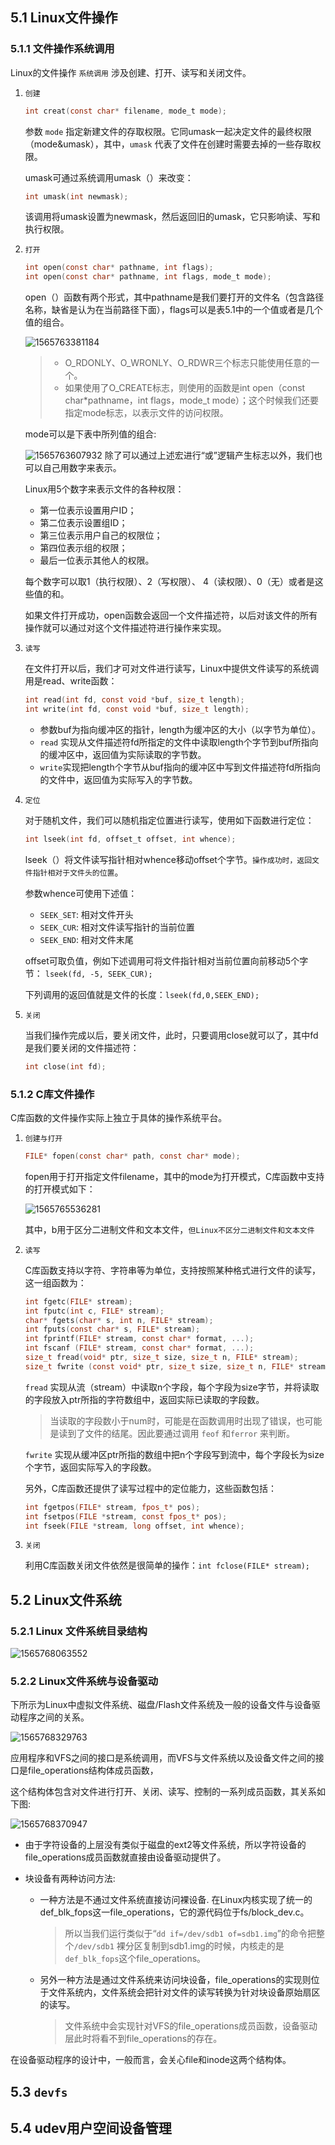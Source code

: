 ## 5.1 Linux文件操作

### 5.1.1 文件操作系统调用

Linux的文件操作 `系统调用` 涉及创建、打开、读写和关闭文件。

1. `创建`

   ```c
   int creat(const char* filename, mode_t mode);
   ```

   参数 `mode` 指定新建文件的存取权限。它同umask一起决定文件的最终权限（mode&umask），其中，`umask` 代表了文件在创建时需要去掉的一些存取权限。

   umask可通过系统调用umask（）来改变：

   ```c
   int umask(int newmask);
   ```

   该调用将umask设置为newmask，然后返回旧的umask，它只影响读、写和执行权限。

2. `打开`

   ```c
   int open(const char* pathname, int flags);
   int open(const char* pathname, int flags, mode_t mode);
   ```

   open（）函数有两个形式，其中pathname是我们要打开的文件名（包含路径名称，缺省是认为在当前路径下面），flags可以是表5.1中的一个值或者是几个值的组合。

    ![1565763381184](assets/1565763381184.png)

   > - O_RDONLY、O_WRONLY、O_RDWR三个标志只能使用任意的一个。
   > - 如果使用了O_CREATE标志，则使用的函数是int open（const char*pathname，int flags，mode_t mode）；这个时候我们还要指定mode标志，以表示文件的访问权限。

   mode可以是下表中所列值的组合:

    ![1565763607932](assets/1565763607932.png)
   除了可以通过上述宏进行“或”逻辑产生标志以外，我们也可以自己用数字来表示。

   Linux用5个数字来表示文件的各种权限：

   - 第一位表示设置用户ID；
   - 第二位表示设置组ID；
   - 第三位表示用户自己的权限位；
   - 第四位表示组的权限；
   - 最后一位表示其他人的权限。

   每个数字可以取1（执行权限）、2（写权限）、 4（读权限）、0（无）或者是这些值的和。

   如果文件打开成功，open函数会返回一个文件描述符，以后对该文件的所有操作就可以通过对这个文件描述符进行操作来实现。

3. `读写`

   在文件打开以后，我们才可对文件进行读写，Linux中提供文件读写的系统调用是read、write函数：

   ```c
   int read(int fd, const void *buf, size_t length);
   int write(int fd, const void *buf, size_t length);
   ```

   - 参数buf为指向缓冲区的指针，length为缓冲区的大小（以字节为单位）。
   - `read` 实现从文件描述符fd所指定的文件中读取length个字节到buf所指向的缓冲区中，返回值为实际读取的字节数。
   - `write`实现把length个字节从buf指向的缓冲区中写到文件描述符fd所指向的文件中，返回值为实际写入的字节数。

4. `定位`

   对于随机文件，我们可以随机指定位置进行读写，使用如下函数进行定位：

   ```c
   int lseek(int fd, offset_t offset, int whence);
   ```

   lseek（）将文件读写指针相对whence移动offset个字节。`操作成功时，返回文件指针相对于文件头的位置`。

   参数whence可使用下述值：

   - `SEEK_SET`: 相对文件开头
   - `SEEK_CUR`: 相对文件读写指针的当前位置
   - `SEEK_END`: 相对文件末尾

   offset可取负值，例如下述调用可将文件指针相对当前位置向前移动5个字节： `lseek(fd, -5, SEEK_CUR);`

   下列调用的返回值就是文件的长度：`lseek(fd,0,SEEK_END);`

5. `关闭`

   当我们操作完成以后，要关闭文件，此时，只要调用close就可以了，其中fd是我们要关闭的文件描述符：

   ```c
   int close(int fd);
   ```

### 5.1.2 C库文件操作

C库函数的文件操作实际上独立于具体的操作系统平台。

1. `创建与打开`

   ```c
   FILE* fopen(const char* path, const char* mode);
   ```

   fopen用于打开指定文件filename，其中的mode为打开模式，C库函数中支持的打开模式如下：

    ![1565765536281](assets/1565765536281.png)

   其中，b用于区分二进制文件和文本文件，`但Linux不区分二进制文件和文本文件`

2. `读写`

   C库函数支持以字符、字符串等为单位，支持按照某种格式进行文件的读写，这一组函数为：

   ```c
   int fgetc(FILE* stream);
   int fputc(int c, FILE* stream);
   char* fgets(char* s, int n, FILE* stream);
   int fputs(const char* s, FILE* stream);
   int fprintf(FILE* stream, const char* format, ...);
   int fscanf (FILE* stream, const char* format, ...);
   size_t fread(void* ptr, size_t size, size_t n, FILE* stream);
   size_t fwrite (const void* ptr, size_t size, size_t n, FILE* stream);
   ```

   `fread` 实现从流（stream）中读取n个字段，每个字段为size字节，并将读取的字段放入ptr所指的字符数组中，返回实际已读取的字段数。

   > 当读取的字段数小于num时，可能是在函数调用时出现了错误，也可能是读到了文件的结尾。因此要通过调用 `feof` 和`ferror` 来判断。

   `fwrite` 实现从缓冲区ptr所指的数组中把n个字段写到流中，每个字段长为size个字节，返回实际写入的字段数。

   另外，C库函数还提供了读写过程中的定位能力，这些函数包括：

   ```c
   int fgetpos(FILE* stream, fpos_t* pos);
   int fsetpos(FILE *stream, const fpos_t* pos);
   int fseek(FILE *stream, long offset, int whence);
   ```

3. `关闭`

   利用C库函数关闭文件依然是很简单的操作：`int fclose(FILE* stream);`

## 5.2 Linux文件系统

### 5.2.1 Linux 文件系统目录结构

 ![1565768063552](assets/1565768063552.png)

### 5.2.2 Linux文件系统与设备驱动

下所示为Linux中虚拟文件系统、磁盘/Flash文件系统及一般的设备文件与设备驱动程序之间的关系。 

 ![1565768329763](assets/1565768329763.png)

应用程序和VFS之间的接口是系统调用，而VFS与文件系统以及设备文件之间的接口是file_operations结构体成员函数，

这个结构体包含对文件进行打开、关闭、读写、控制的一系列成员函数，其关系如下图:

 ![1565768370947](assets/1565768370947.png)

- 由于字符设备的上层没有类似于磁盘的ext2等文件系统，所以字符设备的file_operations成员函数就直接由设备驱动提供了。

- 块设备有两种访问方法:

  - 一种方法是不通过文件系统直接访问裸设备. 在Linux内核实现了统一的def_blk_fops这一file_operations，它的源代码位于fs/block_dev.c。

    > 所以当我们运行类似于“`dd if=/dev/sdb1 of=sdb1.img`”的命令把整个`/dev/sdb1` 裸分区复制到sdb1.img的时候，内核走的是`def_blk_fops`这个file_operations。

  - 另外一种方法是通过文件系统来访问块设备，file_operations的实现则位于文件系统内，文件系统会把针对文件的读写转换为针对块设备原始扇区的读写。

    > 文件系统中会实现针对VFS的file_operations成员函数，设备驱动层此时将看不到file_operations的存在。

在设备驱动程序的设计中，一般而言，会关心file和inode这两个结构体。

## 5.3 `devfs`

## 5.4 udev用户空间设备管理
